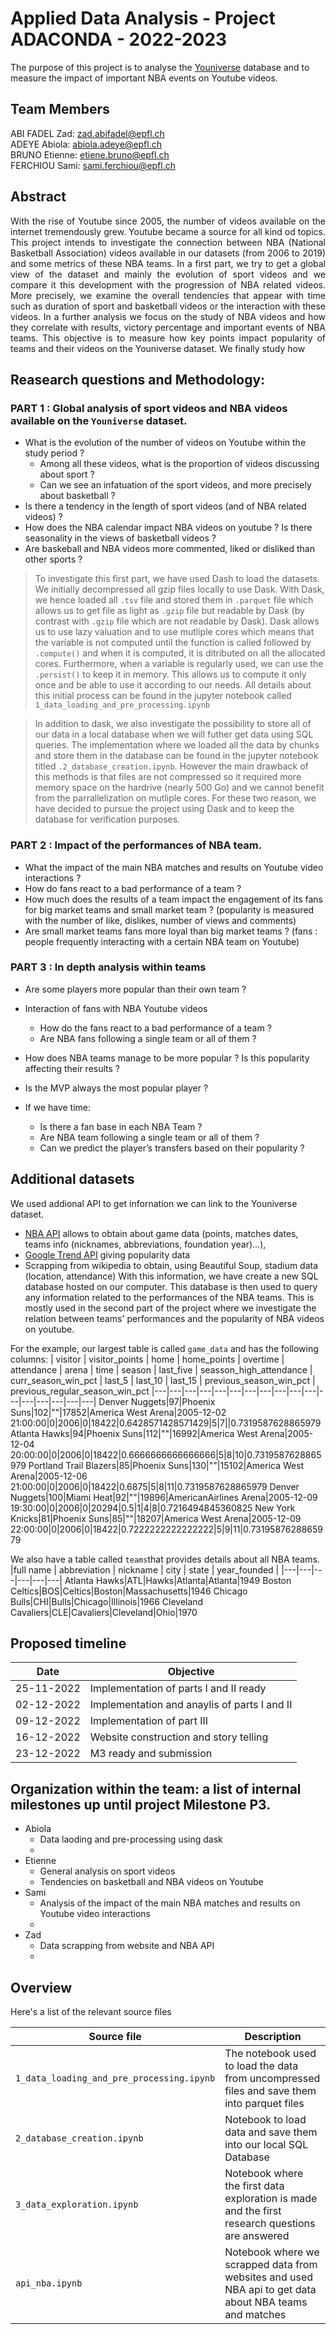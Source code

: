 # Applied Data Analysis - Project ADACONDA - 2022-2023

The purpose of this project is to analyse the [Youniverse](https://zenodo.org/record/4650046) database and to measure the impact of important NBA events on Youtube videos.


## Team Members
ABI FADEL Zad: zad.abifadel@epfl.ch <br/>
ADEYE Abiola: abiola.adeye@epfl.ch <br/>
BRUNO Etienne: etiene.bruno@epfl.ch <br/>
FERCHIOU Sami: sami.ferchiou@epfl.ch <br/>


## Abstract
<p align="justify">
With the rise of Youtube since 2005, the number of videos available on the internet tremendously grew. Youtube became a source for all kind od topics. This project intends to investigate the connection between NBA (National Basketball Association) videos available in our datasets (from 2006 to 2019) and some metrics of these NBA teams. In a first part, we try to get a global view of the dataset and mainly the evolution of sport videos and we compare it this development with the progression of NBA related videos. More precisely, we examine the overall tendencies that appear with time such as duration of sport and basketball videos or the interaction with these videos. In a further analysis we focus on the study of NBA videos and how they correlate with results, victory percentage and important events of NBA teams. This objective is to measure how key points impact popularity of teams and their videos on the Youniverse dataset. We finally study how 
</p>


## Reasearch questions and Methodology:

### PART 1 : Global analysis of sport videos and NBA videos available on the `Youniverse` dataset.
- What is the evolution of the number of videos on Youtube within the study period ?
    - Among all these videos, what is the proportion of videos discussing about sport ?
    - Can we see an infatuation of the sport videos, and more precisely about basketball ?
- Is there a tendency in the length of sport videos (and of NBA related videos) ?
- How does the NBA calendar impact NBA videos on youtube ? Is there seasonality in the views of basketball videos ?
- Are baskeball and NBA videos more commented, liked or disliked than other sports ?

> To investigate this first part, we have used Dash to load the datasets. We initially decompressed all gzip files locally to use Dask. With Dask, we hence loaded all `.tsv` file and stored them in `.parquet` file which allows us to get file as light as `.gzip` file but readable by Dask (by contrast with `.gzip` file which are not readable by Dask). Dask allows us to use lazy valuation and to use mutliple cores which means that the variable is not computed until the function is called followed by `.compute()` and when it is computed, it is ditributed on all the allocated cores. Furthermore, when a variable is regularly used, we can use the `.persist()` to keep it in memory. This allows us to compute it only once and be able to use it according to our needs. All details about this initial process can be found in the jupyter notebook called `1_data_loading_and_pre_processing.ipynb`

> In addition to dask, we also investigate the possibility to store all of our data in a local database when we will futher get data using SQL queries. The implementation where we loaded all the data by chunks and store them in the database can be found in the jupyter notebook titled `.2_database_creation.ipynb`. However the main drawback of this methods is that files are not compressed so it required more memory space on the hardrive (nearly 500 Go) and we cannot benefit from the parrallelization on mutliple cores. For these two reason, we have decided to pursue the project using Dask and to keep the database for verification purposes.


### PART 2 : Impact of the performances of NBA team.
- What the impact of the main NBA matches and results on Youtube video interactions ?
- How do fans react to a bad performance of a team ?
- How much does the results of a team impact the engagement of its fans for big market teams and small market team ? (popularity is measured with the number of like, dislikes, number of views and comments)
- Are small market teams fans more loyal than big market teams ? (fans : people frequently interacting with a certain NBA team on Youtube)


### PART 3 : In depth analysis within teams
- Are some players more popular than their own team ?
- Interaction of fans with NBA Youtube videos
    - How do the fans react to a bad performance of a team ?
    - Are NBA fans following a single team or all of them ?
- How does NBA teams manage to be more popular ? Is this popularity affecting their results ? 
- Is the MVP always the most popular player ?

- If we have time:
    - Is there a fan base in each NBA Team ?
    - Are NBA team following a single team or all of them ?
    - Can we predict the player’s transfers based on their popularity ?


## Additional datasets
We used addional API to get infornation we can link to the Youniverse dataset.
  - [NBA API](https://pypi.org/project/nba-api/) allows to obtain about game data (points, matches dates, teams info (nicknames, abbreviations, foundation year)...),
  - [Google Trend API](https://pypi.org/project/pytrends/) giving popularity data
  - Scrapping from wikipedia to obtain, using Beautiful Soup, stadium data (location, attendance)
With this information, we have create a new SQL database hosted on our computer. This database is then used to query any information related to the performances of the NBA teams. This is mostly used in the second part of the project where we investigate the relation between teams' performances and the popularity of NBA videos on youtube.

For the example, our largest table is called `game_data` and has the following columns:
| visitor | visitor_points | home | home_points | overtime | attendance | arena | time | season | last_five | seasson_high_attendance | curr_season_win_pct | last_5 | last_10 | last_15 | previous_season_win_pct | previous_regular_season_win_pct
|---|---|---|---|---|---|---|---|---|---|---|---|---|---|---|---|---|
Denver Nuggets|97|Phoenix Suns|102|""|17852|America West Arena|2005-12-02 21:00:00|0|2006|0|18422|0.6428571428571429|5|7||0.7319587628865979
Atlanta Hawks|94|Phoenix Suns|112|""|16992|America West Arena|2005-12-04 20:00:00|0|2006|0|18422|0.6666666666666666|5|8|10|0.7319587628865979
Portland Trail Blazers|85|Phoenix Suns|130|""|15102|America West Arena|2005-12-06 21:00:00|0|2006|0|18422|0.6875|5|8|11|0.7319587628865979
Denver Nuggets|100|Miami Heat|92|""|19896|AmericanAirlines Arena|2005-12-09 19:30:00|0|2006|0|20294|0.5|1|4|8|0.7216494845360825
New York Knicks|81|Phoenix Suns|85|""|18207|America West Arena|2005-12-09 22:00:00|0|2006|0|18422|0.7222222222222222|5|9|11|0.7319587628865979


We also have a table called `teams`that provides details about all NBA teams.
|full name | abbreviation | nickname | city | state | year_founded |
|---|---|---|---|---|---|
Atlanta Hawks|ATL|Hawks|Atlanta|Atlanta|1949
Boston Celtics|BOS|Celtics|Boston|Massachusetts|1946
Chicago Bulls|CHI|Bulls|Chicago|Illinois|1966
Cleveland Cavaliers|CLE|Cavaliers|Cleveland|Ohio|1970


## Proposed timeline
|Date | Objective|
|---|---|
| 25-11-2022 | Implementation of parts I and II ready |
| 02-12-2022 | Implementation and anaylis of parts I and II |
| 09-12-2022 | Implementation of part III |
| 16-12-2022 | Website construction and story telling |
| 23-12-2022 | M3 ready and submission |

## Organization within the team: a list of internal milestones up until project Milestone P3.
- Abiola
    - Data laoding and pre-processing using dask
    - 
- Etienne
    - General analysis on sport videos
    - Tendencies on basketball and NBA videos on Youtube
- Sami
    - Analysis of the impact of the main NBA matches and results on Youtube video interactions
    - 
- Zad
    - Data scrapping from website and NBA API
    - 


## Overview
Here's a list of the relevant source files 

|Source file | Description|
|---|---|
|`1_data_loading_and_pre_processing.ipynb`           | The notebook used to load the data from uncompressed files and save them into parquet files|
|`2_database_creation.ipynb`           | Notebook to load data and save them into our local SQL Database |
|`3_data_exploration.ipynb`           | Notebook where the first data exploration is made and the first research questions are answered|
|`api_nba.ipynb`           | Notebook where we scrapped data from websites and used NBA api to get data about NBA teams and matches |

